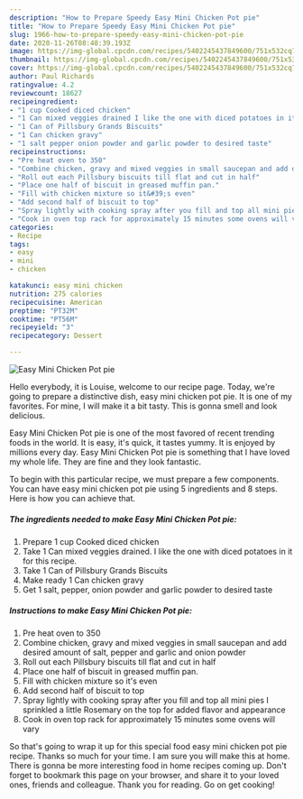 ```yaml
---
description: "How to Prepare Speedy Easy Mini Chicken Pot pie"
title: "How to Prepare Speedy Easy Mini Chicken Pot pie"
slug: 1966-how-to-prepare-speedy-easy-mini-chicken-pot-pie
date: 2020-11-26T08:48:39.193Z
image: https://img-global.cpcdn.com/recipes/5402245437849600/751x532cq70/easy-mini-chicken-pot-pie-recipe-main-photo.jpg
thumbnail: https://img-global.cpcdn.com/recipes/5402245437849600/751x532cq70/easy-mini-chicken-pot-pie-recipe-main-photo.jpg
cover: https://img-global.cpcdn.com/recipes/5402245437849600/751x532cq70/easy-mini-chicken-pot-pie-recipe-main-photo.jpg
author: Paul Richards
ratingvalue: 4.2
reviewcount: 18627
recipeingredient:
- "1 cup Cooked diced chicken"
- "1 Can mixed veggies drained I like the one with diced potatoes in it for this recipe"
- "1 Can of Pillsbury Grands Biscuits"
- "1 Can chicken gravy"
- "1 salt pepper onion powder and garlic powder to desired taste"
recipeinstructions:
- "Pre heat oven to 350"
- "Combine chicken, gravy and mixed veggies in small saucepan and add desired amount of salt, pepper and garlic and onion powder"
- "Roll out each Pillsbury biscuits till flat and cut in half"
- "Place one half of biscuit in greased muffin pan."
- "Fill with chicken mixture so it&#39;s even"
- "Add second half of biscuit to top"
- "Spray lightly with cooking spray after you fill and top all mini pies I sprinkled a little Rosemary on the top for added flavor and appearance"
- "Cook in oven top rack for approximately 15 minutes some ovens will vary"
categories:
- Recipe
tags:
- easy
- mini
- chicken

katakunci: easy mini chicken 
nutrition: 275 calories
recipecuisine: American
preptime: "PT32M"
cooktime: "PT56M"
recipeyield: "3"
recipecategory: Dessert

---
```



![Easy Mini Chicken Pot pie](https://img-global.cpcdn.com/recipes/5402245437849600/751x532cq70/easy-mini-chicken-pot-pie-recipe-main-photo.jpg)

Hello everybody, it is Louise, welcome to our recipe page. Today, we're going to prepare a distinctive dish, easy mini chicken pot pie. It is one of my favorites. For mine, I will make it a bit tasty. This is gonna smell and look delicious.

Easy Mini Chicken Pot pie is one of the most favored of recent trending foods in the world. It is easy, it's quick, it tastes yummy. It is enjoyed by millions every day. Easy Mini Chicken Pot pie is something that I have loved my whole life. They are fine and they look fantastic.




To begin with this particular recipe, we must prepare a few components. You can have easy mini chicken pot pie using 5 ingredients and 8 steps. Here is how you can achieve that.

<!--inarticleads1-->

##### The ingredients needed to make Easy Mini Chicken Pot pie:

1. Prepare 1 cup Cooked diced chicken
1. Take 1 Can mixed veggies drained. I like the one with diced potatoes in it for this recipe.
1. Take 1 Can of Pillsbury Grands Biscuits
1. Make ready 1 Can chicken gravy
1. Get 1 salt, pepper, onion powder and garlic powder to desired taste




<!--inarticleads2-->

##### Instructions to make Easy Mini Chicken Pot pie:

1. Pre heat oven to 350
1. Combine chicken, gravy and mixed veggies in small saucepan and add desired amount of salt, pepper and garlic and onion powder
1. Roll out each Pillsbury biscuits till flat and cut in half
1. Place one half of biscuit in greased muffin pan.
1. Fill with chicken mixture so it&#39;s even
1. Add second half of biscuit to top
1. Spray lightly with cooking spray after you fill and top all mini pies I sprinkled a little Rosemary on the top for added flavor and appearance
1. Cook in oven top rack for approximately 15 minutes some ovens will vary




So that's going to wrap it up for this special food easy mini chicken pot pie recipe. Thanks so much for your time. I am sure you will make this at home. There is gonna be more interesting food in home recipes coming up. Don't forget to bookmark this page on your browser, and share it to your loved ones, friends and colleague. Thank you for reading. Go on get cooking!
